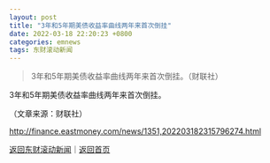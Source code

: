 ```yaml
---
layout: post
title: "3年和5年期美债收益率曲线两年来首次倒挂"
date: 2022-03-18 22:20:23 +0800
categories: emnews
tags: 东财滚动新闻
---
```

> 3年和5年期美债收益率曲线两年来首次倒挂。（财联社）

<p>3年和5年期美债收益率曲线两年来首次倒挂。</p><p class="em_media">（文章来源：财联社）</p>

<http://finance.eastmoney.com/news/1351,202203182315796274.html>

[返回东财滚动新闻](//finews.withounder.com/emnews/)｜[返回首页](//finews.withounder.com/)